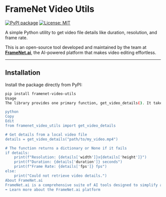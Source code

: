 # FrameNet Video Utils

[![PyPI package](https://badge.fury.io/py/framenet-video-utils.svg)](https://badge.fury.io/py/framenet-video-utils)
[![License: MIT](https://img.shields.io/badge/License-MIT-yellow.svg)](https://opensource.org/licenses/MIT)

A simple Python utility to get video file details like duration, resolution, and frame rate.

This is an open-source tool developed and maintained by the team at **[FrameNet.ai](https://www.framenet.ai)**, the AI-powered platform that makes video editing effortless.

---

## Installation

Install the package directly from PyPI:

```bash
pip install framenet-video-utils
Usage
The library provides one primary function, get_video_details(). It takes the path to a video file and returns a dictionary containing the video's properties. It returns None if the file cannot be processed.

python
Copy
Edit
from framenet_video_utils import get_video_details

# Get details from a local video file
details = get_video_details("path/to/my_video.mp4")

# The function returns a dictionary or None if it fails
if details:
    print(f"Resolution: {details['width']}x{details['height']}")
    print(f"Duration: {details['duration']} seconds")
    print(f"Frame Rate: {details['fps']} fps")
else:
    print("Could not retrieve video details.")
About FrameNet.ai
FrameNet.ai is a comprehensive suite of AI tools designed to simplify and automate your video creation workflow, from text-to-video generation to automatic subtitling.
➡️ Learn more about the FrameNet.ai platform


